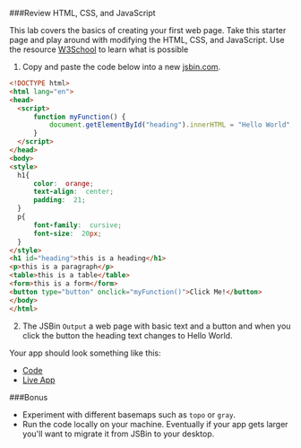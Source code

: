 ###Review HTML, CSS, and JavaScript

This lab covers the basics of creating your first web page.  Take this starter page and play around with modifying the HTML, CSS, and JavaScript.  Use the resource [W3School](http://w3schools.com) to learn what is possible

1. Copy and paste the code below into a new [jsbin.com](http://jsbin.com).

  ```html
  <!DOCTYPE html>
  <html lang="en">
  <head>
    <script>
        function myFunction() {
            document.getElementById("heading").innerHTML = "Hello World";
        }
    </script>
  </head>
  <body>
  <style>
    h1{
        color:  orange;
        text-align:  center;
        padding:  21;
    }
    p{
        font-family:  cursive;
        font-size:  20px;
    }
  </style>    
  <h1 id="heading">this is a heading</h1>
  <p>this is a paragraph</p>
  <table>this is a table</table>
  <form>this is a form</form>
  <button type="button" onclick="myFunction()">Click Me!</button>
  </body>
  </html>
  ```

2. The JSBin `Output` a web page with basic text and a button and when you click the button the heading text changes to Hello World.

Your app should look something like this:
 * [Code](index.html)
 * [Live App](http://jofraley.github.io/geodev-hackerlabs/labs/review/index.html)

###Bonus

* Experiment with different basemaps such as `topo` or `gray`.
* Run the code locally on your machine. Eventually if your app gets larger you'll want to migrate it from JSBin to your desktop.